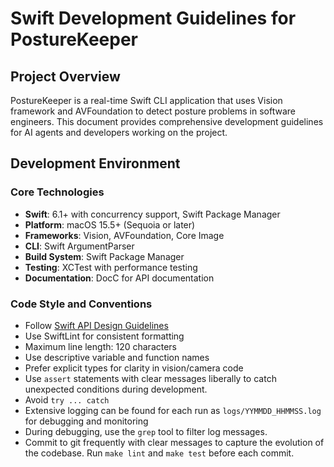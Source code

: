 # Swift Development Guidelines for PostureKeeper

## Project Overview

PostureKeeper is a real-time Swift CLI application that uses Vision framework and AVFoundation to detect posture problems in software engineers. This document provides comprehensive development guidelines for AI agents and developers working on the project.

## Development Environment

### Core Technologies
- **Swift**: 6.1+ with concurrency support, Swift Package Manager
- **Platform**: macOS 15.5+ (Sequoia or later)
- **Frameworks**: Vision, AVFoundation, Core Image
- **CLI**: Swift ArgumentParser
- **Build System**: Swift Package Manager
- **Testing**: XCTest with performance testing
- **Documentation**: DocC for API documentation

### Code Style and Conventions
- Follow [Swift API Design Guidelines](https://swift.org/documentation/api-design-guidelines/)
- Use SwiftLint for consistent formatting
- Maximum line length: 120 characters
- Use descriptive variable and function names
- Prefer explicit types for clarity in vision/camera code
- Use `assert` statements with clear messages liberally to catch unexpected conditions during development. 
- Avoid `try ... catch`
- Extensive logging can be found for each run as `logs/YYMMDD_HHMMSS.log` for debugging and monitoring
- During debugging, use the `grep` tool to filter log messages.
- Commit to git frequently with clear messages to capture the evolution of the codebase. Run `make lint` and `make test` before each commit.
